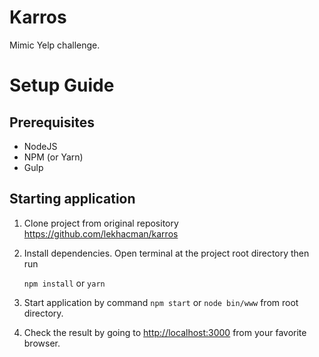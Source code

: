 # Karros
Mimic Yelp challenge.
# Setup Guide
## Prerequisites
* NodeJS
* NPM (or Yarn)
* Gulp
## Starting application
1. Clone project from original repository https://github.com/lekhacman/karros
2. Install dependencies. Open terminal at the project root directory then run

	`npm install` or `yarn`

3. Start application by command `npm start` or `node bin/www` from root directory.
4. Check the result by going to [http://localhost:3000](http://localhost:3000) from your favorite browser.
